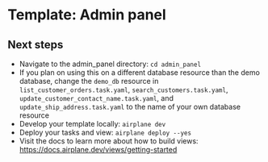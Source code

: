 # Template: Admin panel

## Next steps

- Navigate to the admin_panel directory: `cd admin_panel`
- If you plan on using this on a different database resource than the demo database, change the `demo_db` resource in `list_customer_orders.task.yaml`, `search_customers.task.yaml`, `update_customer_contact_name.task.yaml`, and `update_ship_address.task.yaml` to the name of your own database resource
- Develop your template locally: `airplane dev`
- Deploy your tasks and view: `airplane deploy --yes`
- Visit the docs to learn more about how to build views: https://docs.airplane.dev/views/getting-started
